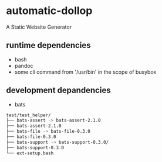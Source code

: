 # automatic-dollop
A Static Website Generator

## runtime dependencies
- bash
- pandoc
- some cli command from '/usr/bin' in the scope of busybox
## development depandencies 
- bats

``` bash
test/test_helper/
├── bats-assert -> bats-assert-2.1.0
├── bats-assert-2.1.0
├── bats-file -> bats-file-0.3.0
├── bats-file-0.3.0
├── bats-support -> bats-support-0.3.0/
├── bats-support-0.3.0
└── ext-setup.bash
```